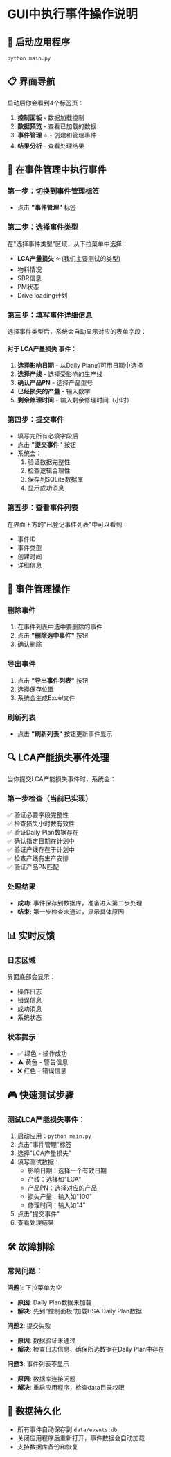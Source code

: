 # GUI中执行事件操作说明

## 🚀 启动应用程序
```bash
python main.py
```

## 📋 界面导航

启动后你会看到4个标签页：
1. **控制面板** - 数据加载控制
2. **数据预览** - 查看已加载的数据
3. **事件管理** ⭐ - 创建和管理事件
4. **结果分析** - 查看处理结果

## 🎯 在事件管理中执行事件

### 第一步：切换到事件管理标签
- 点击 **"事件管理"** 标签

### 第二步：选择事件类型
在"选择事件类型"区域，从下拉菜单中选择：
- **LCA产量损失** ⭐ (我们主要测试的类型)
- 物料情况
- SBR信息  
- PM状态
- Drive loading计划

### 第三步：填写事件详细信息
选择事件类型后，系统会自动显示对应的表单字段：

#### 对于 LCA产量损失 事件：
1. **选择影响日期** - 从Daily Plan的可用日期中选择
2. **选择产线** - 选择受影响的生产线
3. **确认产品PN** - 选择产品型号
4. **已经损失的产量** - 输入数字
5. **剩余修理时间** - 输入剩余修理时间（小时）

### 第四步：提交事件
- 填写完所有必填字段后
- 点击 **"提交事件"** 按钮
- 系统会：
  1. 验证数据完整性
  2. 检查逻辑合理性
  3. 保存到SQLite数据库
  4. 显示成功消息

### 第五步：查看事件列表
在界面下方的"已登记事件列表"中可以看到：
- 事件ID
- 事件类型
- 创建时间
- 详细信息

## 🔧 事件管理操作

### 删除事件
1. 在事件列表中选中要删除的事件
2. 点击 **"删除选中事件"** 按钮
3. 确认删除

### 导出事件
1. 点击 **"导出事件列表"** 按钮
2. 选择保存位置
3. 系统会生成Excel文件

### 刷新列表
- 点击 **"刷新列表"** 按钮更新事件显示

## 🔍 LCA产能损失事件处理

当你提交LCA产能损失事件时，系统会：

### 第一步检查（当前已实现）
✅ 验证必要字段完整性  
✅ 检查损失小时数有效性  
✅ 验证Daily Plan数据存在  
✅ 确认指定日期在计划中  
✅ 验证产线存在于计划中  
✅ 检查产线有生产安排  
✅ 验证产品PN匹配

### 处理结果
- **成功**: 事件保存到数据库，准备进入第二步处理
- **结束**: 第一步检查未通过，显示具体原因

## 📊 实时反馈

### 日志区域
界面底部会显示：
- 操作日志
- 错误信息
- 成功消息
- 系统状态

### 状态提示
- ✅ 绿色 - 操作成功
- ⚠️ 黄色 - 警告信息
- ❌ 红色 - 错误信息

## 🎮 快速测试步骤

### 测试LCA产能损失事件：
1. 启动应用：`python main.py`
2. 点击"事件管理"标签
3. 选择"LCA产量损失"
4. 填写测试数据：
   - 影响日期：选择一个有效日期
   - 产线：选择如"LCA"
   - 产品PN：选择对应的产品
   - 损失产量：输入如"100"
   - 修理时间：输入如"4"
5. 点击"提交事件"
6. 查看处理结果

## 🛠️ 故障排除

### 常见问题：

**问题1**: 下拉菜单为空
- **原因**: Daily Plan数据未加载
- **解决**: 先到"控制面板"加载HSA Daily Plan数据

**问题2**: 提交失败
- **原因**: 数据验证未通过
- **解决**: 检查日志信息，确保所选数据在Daily Plan中存在

**问题3**: 事件列表不显示
- **原因**: 数据库连接问题
- **解决**: 重启应用程序，检查data目录权限

## 📱 数据持久化

- 所有事件自动保存到 `data/events.db`
- 关闭应用程序后重新打开，事件数据会自动加载
- 支持数据库备份和恢复